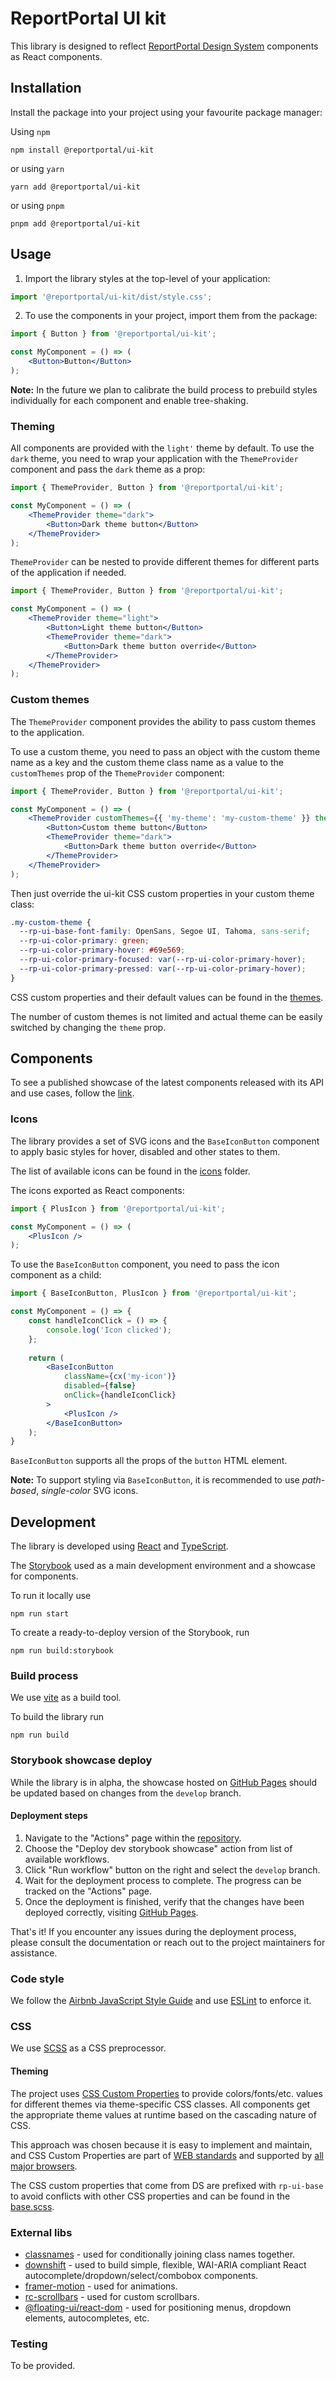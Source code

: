 # ReportPortal UI kit

This library is designed to reflect [ReportPortal Design System](https://www.figma.com/file/gjYQPbeyf4YsH3wZiVKoaj/RP-DS-6) components as React components.

## Installation

Install the package into your project using your favourite package manager:

Using `npm`
```console
npm install @reportportal/ui-kit
```

or using `yarn`
```console
yarn add @reportportal/ui-kit
```

or using `pnpm`
```console
pnpm add @reportportal/ui-kit
```

## Usage

1. Import the library styles at the top-level of your application:

```jsx
import '@reportportal/ui-kit/dist/style.css';
```

2. To use the components in your project, import them from the package:

```jsx
import { Button } from '@reportportal/ui-kit';

const MyComponent = () => (
    <Button>Button</Button>
);
```

**Note:** In the future we plan to calibrate the build process to prebuild styles individually for each component and enable tree-shaking.

### Theming

All components are provided with the `light'` theme by default.
To use the `dark` theme, you need to wrap your application with the `ThemeProvider` component and pass the `dark` theme as a prop:

```jsx
import { ThemeProvider, Button } from '@reportportal/ui-kit';

const MyComponent = () => (
    <ThemeProvider theme="dark">
        <Button>Dark theme button</Button>
    </ThemeProvider>
);
```

`ThemeProvider` can be nested to provide different themes for different parts of the application if needed.

```jsx
import { ThemeProvider, Button } from '@reportportal/ui-kit';

const MyComponent = () => (
    <ThemeProvider theme="light">
        <Button>Light theme button</Button>
        <ThemeProvider theme="dark">
            <Button>Dark theme button override</Button>
        </ThemeProvider>
    </ThemeProvider>
);
```

### Custom themes

The `ThemeProvider` component provides the ability to pass custom themes to the application.

To use a custom theme, you need to pass an object with the custom theme name as a key and the custom theme class name as a value to the `customThemes` prop of the `ThemeProvider` component:

```jsx
import { ThemeProvider, Button } from '@reportportal/ui-kit';

const MyComponent = () => (
    <ThemeProvider customThemes={{ 'my-theme': 'my-custom-theme' }} theme="my-theme">
        <Button>Custom theme button</Button>
        <ThemeProvider theme="dark">
            <Button>Dark theme button override</Button>
        </ThemeProvider>
    </ThemeProvider>
);
```

Then just override the ui-kit CSS custom properties in your custom theme class:

```scss
.my-custom-theme {
  --rp-ui-base-font-family: OpenSans, Segoe UI, Tahoma, sans-serif;
  --rp-ui-color-primary: green;
  --rp-ui-color-primary-hover: #69e569;
  --rp-ui-color-primary-focused: var(--rp-ui-color-primary-hover);
  --rp-ui-color-primary-pressed: var(--rp-ui-color-primary-hover);
}
```

CSS custom properties and their default values can be found in the [themes](./src/assets/styles/themes).

The number of custom themes is not limited and actual theme can be easily switched by changing the `theme` prop.

## Components

To see a published showcase of the latest components released with its API and use cases, follow the [link](https://reportportal.io/ui-kit/).

### Icons

The library provides a set of SVG icons and the `BaseIconButton` component to apply basic styles for hover, disabled and other states to them.

The list of available icons can be found in the [icons](./src/components/icons/svg) folder.

The icons exported as React components:

```jsx
import { PlusIcon } from '@reportportal/ui-kit';

const MyComponent = () => (
    <PlusIcon />
);
```

To use the `BaseIconButton` component, you need to pass the icon component as a child:

```jsx
import { BaseIconButton, PlusIcon } from '@reportportal/ui-kit';

const MyComponent = () => {
    const handleIconClick = () => {
        console.log('Icon clicked');
    };
    
    return (
        <BaseIconButton
            className={cx('my-icon')}
            disabled={false}
            onClick={handleIconClick}
        >
            <PlusIcon />
        </BaseIconButton>
    );
}
```

`BaseIconButton` supports all the props of the `button` HTML element.

**Note:** To support styling via `BaseIconButton`, it is recommended to use *path-based*, *single-color* SVG icons.

## Development

The library is developed using [React](https://reactjs.org/) and [TypeScript](https://www.typescriptlang.org/).

The [Storybook](https://storybook.js.org/) used as a main development environment and a showcase for components.

To run it locally use
```console
npm run start
```

To create a ready-to-deploy version of the Storybook, run
```console
npm run build:storybook
```

### Build process

We use [vite](https://vitejs.dev/) as a build tool.

To build the library run
```console
npm run build
```

### Storybook showcase deploy

While the library is in alpha, the showcase hosted on [GitHub Pages](https://reportportal.io/ui-kit/) should be updated based on changes from the `develop` branch.

#### Deployment steps

1. Navigate to the "Actions" page within the [repository](https://github.com/reportportal/ui-kit/actions).
2. Choose the "Deploy dev storybook showcase" action from list of available workflows.
3. Click "Run workflow" button on the right and select the `develop` branch.
4. Wait for the deployment process to complete. The progress can be tracked on the "Actions" page.
5. Once the deployment is finished, verify that the changes have been deployed correctly, visiting [GitHub Pages](https://reportportal.io/ui-kit/).

That's it! If you encounter any issues during the deployment process, please consult the documentation or reach out to the project maintainers for assistance.

### Code style

We follow the [Airbnb JavaScript Style Guide](https://github.com/airbnb/javascript) and use [ESLint](https://eslint.org/) to enforce it.

### CSS

We use [SCSS](https://sass-lang.com/) as a CSS preprocessor.

#### Theming

The project uses [CSS Custom Properties](https://developer.mozilla.org/en-US/docs/Web/CSS/--*) to provide colors/fonts/etc. values for different themes via theme-specific CSS classes.
All components get the appropriate theme values at runtime based on the cascading nature of CSS.

This approach was chosen because it is easy to implement and maintain, and CSS Custom Properties are part of [WEB standards](https://www.w3.org/TR/css-variables-1/) and supported by [all major browsers](https://developer.mozilla.org/en-US/docs/Web/CSS/--*#browser_compatibility).

The CSS custom properties that come from DS are prefixed with `rp-ui-base` to avoid conflicts with other CSS properties and can be found in the [base.scss](./src/assets/styles/themes/base.scss).

### External libs

- [classnames](https://www.npmjs.com/package/classnames) - used for conditionally joining class names together.
- [downshift](https://www.npmjs.com/package/downshift) - used to build simple, flexible, WAI-ARIA compliant React autocomplete/dropdown/select/combobox components.
- [framer-motion](https://www.npmjs.com/package/framer-motion) - used for animations.
- [rc-scrollbars](https://www.npmjs.com/package/rc-scrollbars) - used for custom scrollbars.
- [@floating-ui/react-dom](https://www.npmjs.com/package/@floating-ui/react-dom) - used for positioning menus, dropdown elements, autocompletes, etc.

### Testing

To be provided.
